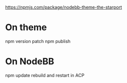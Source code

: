 https://npmjs.com/package/nodebb-theme-the-starport

# On theme
npm version patch
npm publish

# On NodeBB
npm update
rebuild and restart in ACP